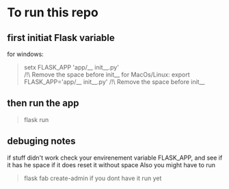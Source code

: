 # To run this repo
## first initiat Flask variable 
for windows: 
> setx FLASK_APP 'app/__ init__.py'   
/!\ Remove the space before init__
for MacOs/Linux:
> export FLASK_APP='app/__ init__.py'
/!\ Remove the space before init__

## then run the app

> flask run


## debuging notes
if stuff didn't work check your envirenement variable FLASK_APP, and see if it has he space if it does reset it without space
Also you might have to run 
> flask fab create-admin 
if you dont have it run yet 

